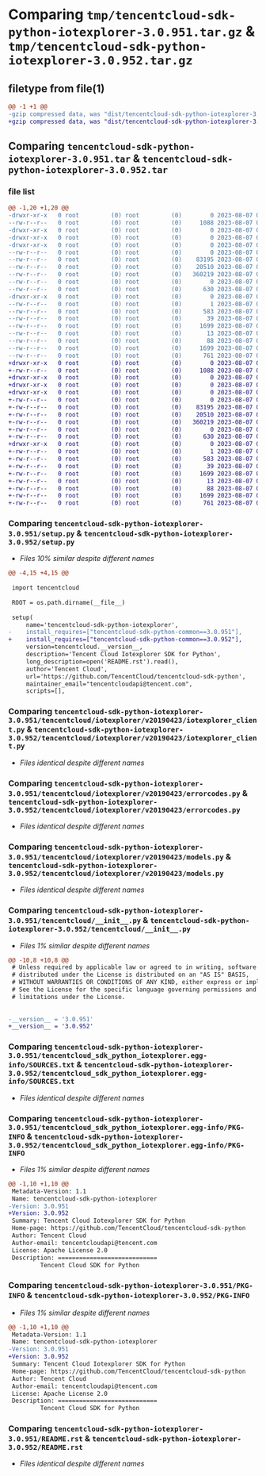 # Comparing `tmp/tencentcloud-sdk-python-iotexplorer-3.0.951.tar.gz` & `tmp/tencentcloud-sdk-python-iotexplorer-3.0.952.tar.gz`

## filetype from file(1)

```diff
@@ -1 +1 @@
-gzip compressed data, was "dist/tencentcloud-sdk-python-iotexplorer-3.0.951.tar", last modified: Mon Aug  7 00:28:35 2023, max compression
+gzip compressed data, was "dist/tencentcloud-sdk-python-iotexplorer-3.0.952.tar", last modified: Mon Aug  7 08:55:50 2023, max compression
```

## Comparing `tencentcloud-sdk-python-iotexplorer-3.0.951.tar` & `tencentcloud-sdk-python-iotexplorer-3.0.952.tar`

### file list

```diff
@@ -1,20 +1,20 @@
-drwxr-xr-x   0 root         (0) root         (0)        0 2023-08-07 00:28:35.000000 tencentcloud-sdk-python-iotexplorer-3.0.951/
--rw-r--r--   0 root         (0) root         (0)     1088 2023-08-07 00:28:35.000000 tencentcloud-sdk-python-iotexplorer-3.0.951/setup.py
-drwxr-xr-x   0 root         (0) root         (0)        0 2023-08-07 00:28:35.000000 tencentcloud-sdk-python-iotexplorer-3.0.951/tencentcloud/
-drwxr-xr-x   0 root         (0) root         (0)        0 2023-08-07 00:28:35.000000 tencentcloud-sdk-python-iotexplorer-3.0.951/tencentcloud/iotexplorer/
-drwxr-xr-x   0 root         (0) root         (0)        0 2023-08-07 00:28:35.000000 tencentcloud-sdk-python-iotexplorer-3.0.951/tencentcloud/iotexplorer/v20190423/
--rw-r--r--   0 root         (0) root         (0)        0 2023-08-07 00:28:35.000000 tencentcloud-sdk-python-iotexplorer-3.0.951/tencentcloud/iotexplorer/v20190423/__init__.py
--rw-r--r--   0 root         (0) root         (0)    83195 2023-08-07 00:28:35.000000 tencentcloud-sdk-python-iotexplorer-3.0.951/tencentcloud/iotexplorer/v20190423/iotexplorer_client.py
--rw-r--r--   0 root         (0) root         (0)    20510 2023-08-07 00:28:35.000000 tencentcloud-sdk-python-iotexplorer-3.0.951/tencentcloud/iotexplorer/v20190423/errorcodes.py
--rw-r--r--   0 root         (0) root         (0)   360219 2023-08-07 00:28:35.000000 tencentcloud-sdk-python-iotexplorer-3.0.951/tencentcloud/iotexplorer/v20190423/models.py
--rw-r--r--   0 root         (0) root         (0)        0 2023-08-07 00:28:35.000000 tencentcloud-sdk-python-iotexplorer-3.0.951/tencentcloud/iotexplorer/__init__.py
--rw-r--r--   0 root         (0) root         (0)      630 2023-08-07 00:28:35.000000 tencentcloud-sdk-python-iotexplorer-3.0.951/tencentcloud/__init__.py
-drwxr-xr-x   0 root         (0) root         (0)        0 2023-08-07 00:28:35.000000 tencentcloud-sdk-python-iotexplorer-3.0.951/tencentcloud_sdk_python_iotexplorer.egg-info/
--rw-r--r--   0 root         (0) root         (0)        1 2023-08-07 00:28:35.000000 tencentcloud-sdk-python-iotexplorer-3.0.951/tencentcloud_sdk_python_iotexplorer.egg-info/dependency_links.txt
--rw-r--r--   0 root         (0) root         (0)      583 2023-08-07 00:28:35.000000 tencentcloud-sdk-python-iotexplorer-3.0.951/tencentcloud_sdk_python_iotexplorer.egg-info/SOURCES.txt
--rw-r--r--   0 root         (0) root         (0)       39 2023-08-07 00:28:35.000000 tencentcloud-sdk-python-iotexplorer-3.0.951/tencentcloud_sdk_python_iotexplorer.egg-info/requires.txt
--rw-r--r--   0 root         (0) root         (0)     1699 2023-08-07 00:28:35.000000 tencentcloud-sdk-python-iotexplorer-3.0.951/tencentcloud_sdk_python_iotexplorer.egg-info/PKG-INFO
--rw-r--r--   0 root         (0) root         (0)       13 2023-08-07 00:28:35.000000 tencentcloud-sdk-python-iotexplorer-3.0.951/tencentcloud_sdk_python_iotexplorer.egg-info/top_level.txt
--rw-r--r--   0 root         (0) root         (0)       88 2023-08-07 00:28:35.000000 tencentcloud-sdk-python-iotexplorer-3.0.951/setup.cfg
--rw-r--r--   0 root         (0) root         (0)     1699 2023-08-07 00:28:35.000000 tencentcloud-sdk-python-iotexplorer-3.0.951/PKG-INFO
--rw-r--r--   0 root         (0) root         (0)      761 2023-08-07 00:28:35.000000 tencentcloud-sdk-python-iotexplorer-3.0.951/README.rst
+drwxr-xr-x   0 root         (0) root         (0)        0 2023-08-07 08:55:50.000000 tencentcloud-sdk-python-iotexplorer-3.0.952/
+-rw-r--r--   0 root         (0) root         (0)     1088 2023-08-07 08:55:50.000000 tencentcloud-sdk-python-iotexplorer-3.0.952/setup.py
+drwxr-xr-x   0 root         (0) root         (0)        0 2023-08-07 08:55:50.000000 tencentcloud-sdk-python-iotexplorer-3.0.952/tencentcloud/
+drwxr-xr-x   0 root         (0) root         (0)        0 2023-08-07 08:55:50.000000 tencentcloud-sdk-python-iotexplorer-3.0.952/tencentcloud/iotexplorer/
+drwxr-xr-x   0 root         (0) root         (0)        0 2023-08-07 08:55:50.000000 tencentcloud-sdk-python-iotexplorer-3.0.952/tencentcloud/iotexplorer/v20190423/
+-rw-r--r--   0 root         (0) root         (0)        0 2023-08-07 08:55:50.000000 tencentcloud-sdk-python-iotexplorer-3.0.952/tencentcloud/iotexplorer/v20190423/__init__.py
+-rw-r--r--   0 root         (0) root         (0)    83195 2023-08-07 08:55:50.000000 tencentcloud-sdk-python-iotexplorer-3.0.952/tencentcloud/iotexplorer/v20190423/iotexplorer_client.py
+-rw-r--r--   0 root         (0) root         (0)    20510 2023-08-07 08:55:50.000000 tencentcloud-sdk-python-iotexplorer-3.0.952/tencentcloud/iotexplorer/v20190423/errorcodes.py
+-rw-r--r--   0 root         (0) root         (0)   360219 2023-08-07 08:55:50.000000 tencentcloud-sdk-python-iotexplorer-3.0.952/tencentcloud/iotexplorer/v20190423/models.py
+-rw-r--r--   0 root         (0) root         (0)        0 2023-08-07 08:55:50.000000 tencentcloud-sdk-python-iotexplorer-3.0.952/tencentcloud/iotexplorer/__init__.py
+-rw-r--r--   0 root         (0) root         (0)      630 2023-08-07 08:55:50.000000 tencentcloud-sdk-python-iotexplorer-3.0.952/tencentcloud/__init__.py
+drwxr-xr-x   0 root         (0) root         (0)        0 2023-08-07 08:55:50.000000 tencentcloud-sdk-python-iotexplorer-3.0.952/tencentcloud_sdk_python_iotexplorer.egg-info/
+-rw-r--r--   0 root         (0) root         (0)        1 2023-08-07 08:55:50.000000 tencentcloud-sdk-python-iotexplorer-3.0.952/tencentcloud_sdk_python_iotexplorer.egg-info/dependency_links.txt
+-rw-r--r--   0 root         (0) root         (0)      583 2023-08-07 08:55:50.000000 tencentcloud-sdk-python-iotexplorer-3.0.952/tencentcloud_sdk_python_iotexplorer.egg-info/SOURCES.txt
+-rw-r--r--   0 root         (0) root         (0)       39 2023-08-07 08:55:50.000000 tencentcloud-sdk-python-iotexplorer-3.0.952/tencentcloud_sdk_python_iotexplorer.egg-info/requires.txt
+-rw-r--r--   0 root         (0) root         (0)     1699 2023-08-07 08:55:50.000000 tencentcloud-sdk-python-iotexplorer-3.0.952/tencentcloud_sdk_python_iotexplorer.egg-info/PKG-INFO
+-rw-r--r--   0 root         (0) root         (0)       13 2023-08-07 08:55:50.000000 tencentcloud-sdk-python-iotexplorer-3.0.952/tencentcloud_sdk_python_iotexplorer.egg-info/top_level.txt
+-rw-r--r--   0 root         (0) root         (0)       88 2023-08-07 08:55:50.000000 tencentcloud-sdk-python-iotexplorer-3.0.952/setup.cfg
+-rw-r--r--   0 root         (0) root         (0)     1699 2023-08-07 08:55:50.000000 tencentcloud-sdk-python-iotexplorer-3.0.952/PKG-INFO
+-rw-r--r--   0 root         (0) root         (0)      761 2023-08-07 08:55:50.000000 tencentcloud-sdk-python-iotexplorer-3.0.952/README.rst
```

### Comparing `tencentcloud-sdk-python-iotexplorer-3.0.951/setup.py` & `tencentcloud-sdk-python-iotexplorer-3.0.952/setup.py`

 * *Files 10% similar despite different names*

```diff
@@ -4,15 +4,15 @@
 
 import tencentcloud
 
 ROOT = os.path.dirname(__file__)
 
 setup(
     name='tencentcloud-sdk-python-iotexplorer',
-    install_requires=["tencentcloud-sdk-python-common==3.0.951"],
+    install_requires=["tencentcloud-sdk-python-common==3.0.952"],
     version=tencentcloud.__version__,
     description='Tencent Cloud Iotexplorer SDK for Python',
     long_description=open('README.rst').read(),
     author='Tencent Cloud',
     url='https://github.com/TencentCloud/tencentcloud-sdk-python',
     maintainer_email="tencentcloudapi@tencent.com",
     scripts=[],
```

### Comparing `tencentcloud-sdk-python-iotexplorer-3.0.951/tencentcloud/iotexplorer/v20190423/iotexplorer_client.py` & `tencentcloud-sdk-python-iotexplorer-3.0.952/tencentcloud/iotexplorer/v20190423/iotexplorer_client.py`

 * *Files identical despite different names*

### Comparing `tencentcloud-sdk-python-iotexplorer-3.0.951/tencentcloud/iotexplorer/v20190423/errorcodes.py` & `tencentcloud-sdk-python-iotexplorer-3.0.952/tencentcloud/iotexplorer/v20190423/errorcodes.py`

 * *Files identical despite different names*

### Comparing `tencentcloud-sdk-python-iotexplorer-3.0.951/tencentcloud/iotexplorer/v20190423/models.py` & `tencentcloud-sdk-python-iotexplorer-3.0.952/tencentcloud/iotexplorer/v20190423/models.py`

 * *Files identical despite different names*

### Comparing `tencentcloud-sdk-python-iotexplorer-3.0.951/tencentcloud/__init__.py` & `tencentcloud-sdk-python-iotexplorer-3.0.952/tencentcloud/__init__.py`

 * *Files 1% similar despite different names*

```diff
@@ -10,8 +10,8 @@
 # Unless required by applicable law or agreed to in writing, software
 # distributed under the License is distributed on an "AS IS" BASIS,
 # WITHOUT WARRANTIES OR CONDITIONS OF ANY KIND, either express or implied.
 # See the License for the specific language governing permissions and
 # limitations under the License.
 
 
-__version__ = '3.0.951'
+__version__ = '3.0.952'
```

### Comparing `tencentcloud-sdk-python-iotexplorer-3.0.951/tencentcloud_sdk_python_iotexplorer.egg-info/SOURCES.txt` & `tencentcloud-sdk-python-iotexplorer-3.0.952/tencentcloud_sdk_python_iotexplorer.egg-info/SOURCES.txt`

 * *Files identical despite different names*

### Comparing `tencentcloud-sdk-python-iotexplorer-3.0.951/tencentcloud_sdk_python_iotexplorer.egg-info/PKG-INFO` & `tencentcloud-sdk-python-iotexplorer-3.0.952/tencentcloud_sdk_python_iotexplorer.egg-info/PKG-INFO`

 * *Files 1% similar despite different names*

```diff
@@ -1,10 +1,10 @@
 Metadata-Version: 1.1
 Name: tencentcloud-sdk-python-iotexplorer
-Version: 3.0.951
+Version: 3.0.952
 Summary: Tencent Cloud Iotexplorer SDK for Python
 Home-page: https://github.com/TencentCloud/tencentcloud-sdk-python
 Author: Tencent Cloud
 Author-email: tencentcloudapi@tencent.com
 License: Apache License 2.0
 Description: ============================
         Tencent Cloud SDK for Python
```

### Comparing `tencentcloud-sdk-python-iotexplorer-3.0.951/PKG-INFO` & `tencentcloud-sdk-python-iotexplorer-3.0.952/PKG-INFO`

 * *Files 1% similar despite different names*

```diff
@@ -1,10 +1,10 @@
 Metadata-Version: 1.1
 Name: tencentcloud-sdk-python-iotexplorer
-Version: 3.0.951
+Version: 3.0.952
 Summary: Tencent Cloud Iotexplorer SDK for Python
 Home-page: https://github.com/TencentCloud/tencentcloud-sdk-python
 Author: Tencent Cloud
 Author-email: tencentcloudapi@tencent.com
 License: Apache License 2.0
 Description: ============================
         Tencent Cloud SDK for Python
```

### Comparing `tencentcloud-sdk-python-iotexplorer-3.0.951/README.rst` & `tencentcloud-sdk-python-iotexplorer-3.0.952/README.rst`

 * *Files identical despite different names*

